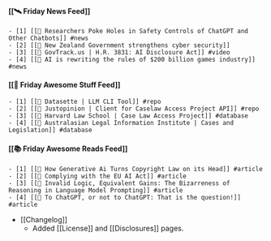 #### [[🛰 Friday News Feed]]
	- [1] [[🔗 Researchers Poke Holes in Safety Controls of ChatGPT and Other Chatbots]] #news
	- [2] [[🔗 New Zealand Government strengthens cyber security]]
	- [3] [[📼 GovTrack.us | H.R. 3831: AI Disclosure Act]] #video
	- [4] [[🔗 AI is rewriting the rules of $200 billion games industry]] #news
#### [[🧰 Friday Awesome Stuff Feed]]
	- [1] [[🔗 Datasette | LLM CLI Tool]] #repo
	- [2] [[🔗 Justopinion | Client for Caselaw Access Project API]] #repo
	- [3] [[🔗 Harvard Law School | Case Law Access Project]] #database
	- [4] [[🔗 Australasian Legal Information Institute | Cases and Legislation]] #database
#### [[📚 Friday Awesome Reads Feed]]
	- [1] [[📝 How Generative Ai Turns Copyright Law on its Head]] #article
	- [2] [[📝 Complying with the EU AI Act]] #article
	- [3] [[📝 Invalid Logic, Equivalent Gains: The Bizarreness of Reasoning in Language Model Prompting]] #article
	- [4] [[📝 To ChatGPT, or not to ChatGPT: That is the question!]] #article
- [[Changelog]]
	- Added [[License]] and [[Disclosures]] pages.